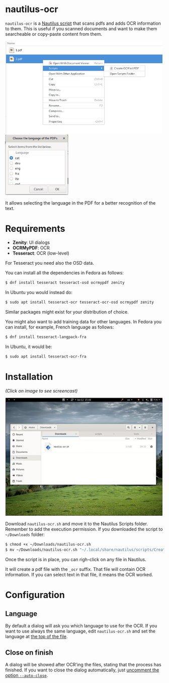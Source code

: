 # nautilus-ocr

`nautilus-ocr` is a [Nautilus script](https://help.ubuntu.com/community/NautilusScriptsHowto)
that scans pdfs and adds OCR information to them. This is useful if you scanned documents
and want to make them searcheable or copy-paste content from them.

<img src="https://raw.githubusercontent.com/daniperez/nautilus-ocr/master/img/right-click.png" alt="nautilus-ocr right-click" width="500">

<img src="https://raw.githubusercontent.com/daniperez/nautilus-ocr/master/img/language-dialog.png" alt="nautilus-ocr language dialog" width="200">

It allows selecting the language in the PDF for a better recognition of the text.


# Requirements

- **Zenity**: UI dialogs
- **OCRMyPDF**: OCR
- **Tesseract**: OCR (low-level)

For Tesseract you need also the OSD data.

You can install all the dependencies in Fedora as follows:

```bash
$ dnf install tesseract tesseract-osd ocrmypdf zenity
```

In Ubuntu you would instead do:

```bash
$ sudo apt install tesseract-ocr tesseract-ocr-osd ocrmypdf zenity
```

Similar packages might exist for your distribution of choice.

You might also want to add training data for other languages. In Fedora
you can install, for example, French language as follows:

```bash
$ dnf install tesseract-langpack-fra
```
In Ubuntu, it would be:
```bash
$ sudo apt install tesseract-ocr-fra
```

# Installation

*(Click on image to see screencast)*

<a href="//raw.githubusercontent.com/daniperez/nautilus-ocr/master/img/nautilus-ocr-installation.webm"><img width=500 alt="Installation" src="https://raw.githubusercontent.com/daniperez/nautilus-ocr/master/img/nautilus-ocr-installation-poster.png"></img></a>

Download `nautilus-ocr.sh` and move it to the Nautilus Scripts
folder. Remember to add the execution permission. If you downloaded 
the script to `~/Downloads` folder:

```bash
$ chmod +x ~/Downloads/nautilus-ocr.sh
$ mv ~/Downloads/nautilus-ocr.sh "~/.local/share/nautilus/scripts/Create OCR'ed PDF"
```

Once the script is in place, you can righ-click on any file in Nautilus.

It will create a pdf file with the `_ocr` suffix. That file will contain OCR information. If you 
can select text in that file, it means the OCR worked.

# Configuration

## Language
By default a dialog will ask you which language to use for the OCR. If you 
want to use always the same language, edit `nautilus-ocr.sh` and set
the language at [the top of the file](https://github.com/daniperez/nautilus-ocr/blob/4edfe62928b7588fc79e0c159b886991f5347779/nautilus-ocr.sh#L9).

## Close on finish
A dialog will be showed after OCR'ing the files, stating that the process 
has finished. If you want to close the dialog automatically, just [uncomment the option `--auto-close`](https://github.com/daniperez/nautilus-ocr/blob/bdcf6579b98d48db05873b58d5d8e225cd453f3f/nautilus-ocr.sh#L108).
